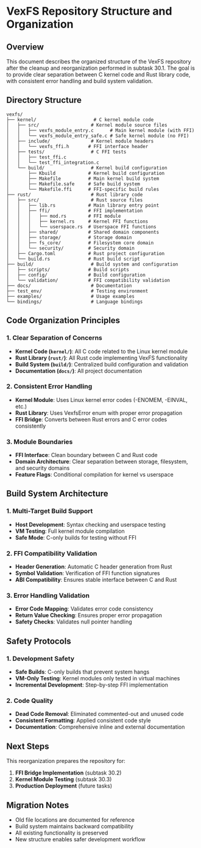 # VexFS Repository Structure and Organization

## Overview

This document describes the organized structure of the VexFS repository after the cleanup and reorganization performed in subtask 30.1. The goal is to provide clear separation between C kernel code and Rust library code, with consistent error handling and build system validation.

## Directory Structure

```
vexfs/
├── kernel/                     # C kernel module code
│   ├── src/                   # Kernel module source files
│   │   ├── vexfs_module_entry.c      # Main kernel module (with FFI)
│   │   └── vexfs_module_entry_safe.c # Safe kernel module (no FFI)
│   ├── include/               # Kernel module headers
│   │   └── vexfs_ffi.h       # FFI interface header
│   ├── tests/                 # C FFI tests
│   │   ├── test_ffi.c
│   │   └── test_ffi_integration.c
│   └── build/                 # Kernel build configuration
│       ├── Kbuild            # Kernel build configuration
│       ├── Makefile          # Main kernel build system
│       ├── Makefile.safe     # Safe build system
│       └── Makefile.ffi      # FFI-specific build rules
├── rust/                      # Rust library code
│   ├── src/                   # Rust source files
│   │   ├── lib.rs            # Main library entry point
│   │   ├── ffi/              # FFI implementation
│   │   │   ├── mod.rs        # FFI module
│   │   │   ├── kernel.rs     # Kernel FFI functions
│   │   │   └── userspace.rs  # Userspace FFI functions
│   │   ├── shared/           # Shared domain components
│   │   ├── storage/          # Storage domain
│   │   ├── fs_core/          # Filesystem core domain
│   │   └── security/         # Security domain
│   ├── Cargo.toml            # Rust project configuration
│   └── build.rs              # Rust build script
├── build/                     # Build system and configuration
│   ├── scripts/              # Build scripts
│   ├── config/               # Build configuration
│   └── validation/           # FFI compatibility validation
├── docs/                      # Documentation
├── test_env/                  # Testing environment
├── examples/                  # Usage examples
└── bindings/                  # Language bindings
```

## Code Organization Principles

### 1. Clear Separation of Concerns

- **Kernel Code (`kernel/`)**: All C code related to the Linux kernel module
- **Rust Library (`rust/`)**: All Rust code implementing VexFS functionality
- **Build System (`build/`)**: Centralized build configuration and validation
- **Documentation (`docs/`)**: All project documentation

### 2. Consistent Error Handling

- **Kernel Module**: Uses Linux kernel error codes (-ENOMEM, -EINVAL, etc.)
- **Rust Library**: Uses VexfsError enum with proper error propagation
- **FFI Bridge**: Converts between Rust errors and C error codes consistently

### 3. Module Boundaries

- **FFI Interface**: Clean boundary between C and Rust code
- **Domain Architecture**: Clear separation between storage, filesystem, and security domains
- **Feature Flags**: Conditional compilation for kernel vs userspace

## Build System Architecture

### 1. Multi-Target Build Support

- **Host Development**: Syntax checking and userspace testing
- **VM Testing**: Full kernel module compilation
- **Safe Mode**: C-only builds for testing without FFI

### 2. FFI Compatibility Validation

- **Header Generation**: Automatic C header generation from Rust
- **Symbol Validation**: Verification of FFI function signatures
- **ABI Compatibility**: Ensures stable interface between C and Rust

### 3. Error Handling Validation

- **Error Code Mapping**: Validates error code consistency
- **Return Value Checking**: Ensures proper error propagation
- **Safety Checks**: Validates null pointer handling

## Safety Protocols

### 1. Development Safety

- **Safe Builds**: C-only builds that prevent system hangs
- **VM-Only Testing**: Kernel modules only tested in virtual machines
- **Incremental Development**: Step-by-step FFI implementation

### 2. Code Quality

- **Dead Code Removal**: Eliminated commented-out and unused code
- **Consistent Formatting**: Applied consistent code style
- **Documentation**: Comprehensive inline and external documentation

## Next Steps

This reorganization prepares the repository for:

1. **FFI Bridge Implementation** (subtask 30.2)
2. **Kernel Module Testing** (subtask 30.3)
3. **Production Deployment** (future tasks)

## Migration Notes

- Old file locations are documented for reference
- Build system maintains backward compatibility
- All existing functionality is preserved
- New structure enables safer development workflow